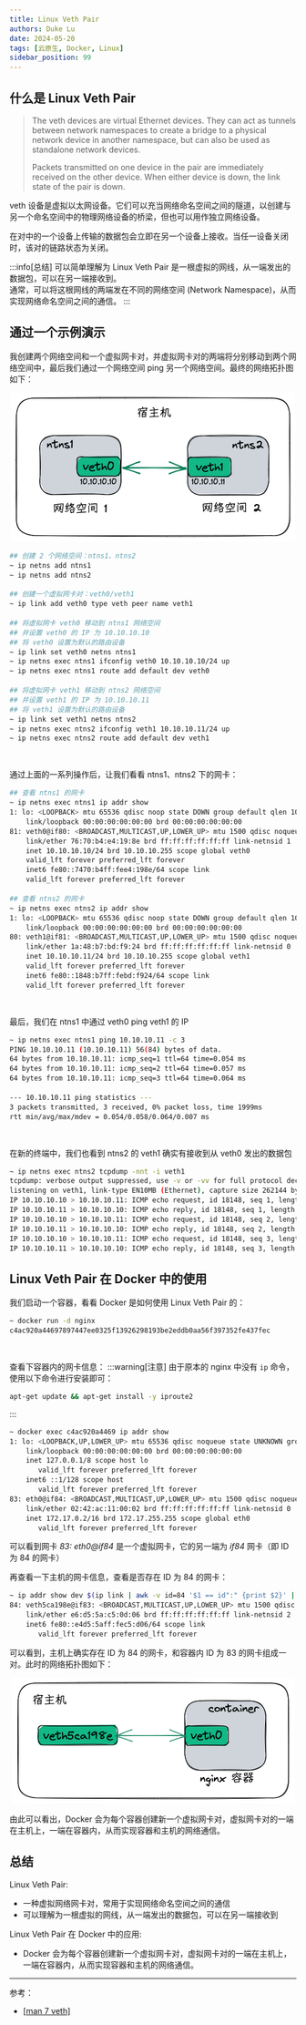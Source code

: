 ```yaml
---
title: Linux Veth Pair
authors: Duke Lu
date: 2024-05-20
tags: [云原生, Docker, Linux]
sidebar_position: 99
---
```


## 什么是 Linux Veth Pair
> The veth devices are virtual Ethernet devices.  They can act as tunnels between network namespaces to create a bridge to a physical network device in another namespace, but can also be used as standalone network devices.
>
> Packets transmitted on one device in the pair are immediately received on the other device.  When either device is down, the link state of the pair is down.

veth 设备是虚拟以太网设备。它们可以充当网络命名空间之间的隧道，以创建与另一个命名空间中的物理网络设备的桥梁，但也可以用作独立网络设备。

在对中的一个设备上传输的数据包会立即在另一个设备上接收。当任一设备关闭时，该对的链路状态为关闭。

:::info[总结]
可以简单理解为 Linux Veth Pair 是一根虚拟的网线，从一端发出的数据包，可以在另一端接收到。<br/>
通常，可以将这根网线的两端发在不同的网络空间 (Network Namespace)，从而实现网络命名空间之间的通信。
:::

## 通过一个示例演示

我创建两个网络空间和一个虚拟网卡对，并虚拟网卡对的两端将分别移动到两个网络空间中，最后我们通过一个网络空间 ping 另一个网络空间。最终的网络拓扑图如下：

<center>

![网络拓扑图](https://github.com/iDukeLu/iDukeLu.github.io/blob/main/static/excalidraw/docker/linux_veth_pair.excalidraw.png?raw=true)

</center>

```sh
## 创建 2 个网络空间：ntns1、ntns2
~ ip netns add ntns1
~ ip netns add ntns2

## 创建一个虚拟网卡对：veth0/veth1
~ ip link add veth0 type veth peer name veth1

## 将虚拟网卡 veth0 移动到 ntns1 网络空间
## 并设置 veth0 的 IP 为 10.10.10.10
## 将 veth0 设置为默认的路由设备
~ ip link set veth0 netns ntns1
~ ip netns exec ntns1 ifconfig veth0 10.10.10.10/24 up
~ ip netns exec ntns1 route add default dev veth0

## 将虚拟网卡 veth1 移动到 ntns2 网络空间
## 并设置 veth1 的 IP 为 10.10.10.11
## 将 veth1 设置为默认的路由设备
~ ip link set veth1 netns ntns2
~ ip netns exec ntns2 ifconfig veth1 10.10.10.11/24 up
~ ip netns exec ntns2 route add default dev veth1
```
<br/>

通过上面的一系列操作后，让我们看看 ntns1、ntns2 下的网卡：
```sh
## 查看 ntns1 的网卡
~ ip netns exec ntns1 ip addr show
1: lo: <LOOPBACK> mtu 65536 qdisc noop state DOWN group default qlen 1000
    link/loopback 00:00:00:00:00:00 brd 00:00:00:00:00:00
81: veth0@if80: <BROADCAST,MULTICAST,UP,LOWER_UP> mtu 1500 qdisc noqueue state UP group default qlen 1000
    link/ether 76:70:b4:e4:19:8e brd ff:ff:ff:ff:ff:ff link-netnsid 1
    inet 10.10.10.10/24 brd 10.10.10.255 scope global veth0
    valid_lft forever preferred_lft forever
    inet6 fe80::7470:b4ff:fee4:198e/64 scope link
    valid_lft forever preferred_lft forever

## 查看 ntns2 的网卡
~ ip netns exec ntns2 ip addr show
1: lo: <LOOPBACK> mtu 65536 qdisc noop state DOWN group default qlen 1000
    link/loopback 00:00:00:00:00:00 brd 00:00:00:00:00:00
80: veth1@if81: <BROADCAST,MULTICAST,UP,LOWER_UP> mtu 1500 qdisc noqueue state UP group default qlen 1000
    link/ether 1a:48:b7:bd:f9:24 brd ff:ff:ff:ff:ff:ff link-netnsid 0
    inet 10.10.10.11/24 brd 10.10.10.255 scope global veth1
    valid_lft forever preferred_lft forever
    inet6 fe80::1848:b7ff:febd:f924/64 scope link
    valid_lft forever preferred_lft forever
```
<br/>

最后，我们在 ntns1 中通过 veth0 ping veth1 的 IP
```sh
~ ip netns exec ntns1 ping 10.10.10.11 -c 3
PING 10.10.10.11 (10.10.10.11) 56(84) bytes of data.
64 bytes from 10.10.10.11: icmp_seq=1 ttl=64 time=0.054 ms
64 bytes from 10.10.10.11: icmp_seq=2 ttl=64 time=0.057 ms
64 bytes from 10.10.10.11: icmp_seq=3 ttl=64 time=0.064 ms

--- 10.10.10.11 ping statistics ---
3 packets transmitted, 3 received, 0% packet loss, time 1999ms
rtt min/avg/max/mdev = 0.054/0.058/0.064/0.007 ms
```
<br/>

在新的终端中，我们也看到 ntns2 的 veth1 确实有接收到从 veth0 发出的数据包
```sh
~ ip netns exec ntns2 tcpdump -nnt -i veth1
tcpdump: verbose output suppressed, use -v or -vv for full protocol decode
listening on veth1, link-type EN10MB (Ethernet), capture size 262144 bytes
IP 10.10.10.10 > 10.10.10.11: ICMP echo request, id 18148, seq 1, length 64
IP 10.10.10.11 > 10.10.10.10: ICMP echo reply, id 18148, seq 1, length 64
IP 10.10.10.10 > 10.10.10.11: ICMP echo request, id 18148, seq 2, length 64
IP 10.10.10.11 > 10.10.10.10: ICMP echo reply, id 18148, seq 2, length 64
IP 10.10.10.10 > 10.10.10.11: ICMP echo request, id 18148, seq 3, length 64
IP 10.10.10.11 > 10.10.10.10: ICMP echo reply, id 18148, seq 3, length 64
```

## Linux Veth Pair 在 Docker 中的使用
我们启动一个容器，看看 Docker 是如何使用 Linux Veth Pair 的：
```sh {2}
~ docker run -d nginx
c4ac920a44697897447ee0325f13926298193be2eddb0aa56f397352fe437fec
```
<br/>

查看下容器内的网卡信息：
:::warning[注意]
由于原本的 nginx 中没有 `ip` 命令，使用以下命令进行安装即可：
```sh
apt-get update && apt-get install -y iproute2
```
:::
```sh {8-11}
~ docker exec c4ac920a4469 ip addr show
1: lo: <LOOPBACK,UP,LOWER_UP> mtu 65536 qdisc noqueue state UNKNOWN group default qlen 1000
    link/loopback 00:00:00:00:00:00 brd 00:00:00:00:00:00
    inet 127.0.0.1/8 scope host lo
       valid_lft forever preferred_lft forever
    inet6 ::1/128 scope host
       valid_lft forever preferred_lft forever
83: eth0@if84: <BROADCAST,MULTICAST,UP,LOWER_UP> mtu 1500 qdisc noqueue state UP group default
    link/ether 02:42:ac:11:00:02 brd ff:ff:ff:ff:ff:ff link-netnsid 0
    inet 172.17.0.2/16 brd 172.17.255.255 scope global eth0
       valid_lft forever preferred_lft forever
```
可以看到网卡 *83: eth0@if84* 是一个虚拟网卡，它的另一端为 *if84* 网卡（即 ID 为 84 的网卡）
<br/>


再查看一下主机的网卡信息，查看是否存在 ID 为 84 的网卡：
```sh {2-5}
~ ip addr show dev $(ip link | awk -v id=84 '$1 == id":" {print $2}' | cut -d'@' -f1)
84: veth5ca198e@if83: <BROADCAST,MULTICAST,UP,LOWER_UP> mtu 1500 qdisc noqueue master docker0 state UP group default
    link/ether e6:d5:5a:c5:0d:06 brd ff:ff:ff:ff:ff:ff link-netnsid 2
    inet6 fe80::e4d5:5aff:fec5:d06/64 scope link
       valid_lft forever preferred_lft forever
```
可以看到，主机上确实存在 ID 为 84 的网卡，和容器内 ID 为 83 的网卡组成一对。此时的网络拓扑图如下：

<center>

![网络拓扑图](https://github.com/iDukeLu/iDukeLu.github.io/blob/main/static/excalidraw/docker/linux_veth_pair_in_docker.excalidraw.png?raw=true)

</center>

由此可以看出，Docker 会为每个容器创建新一个虚拟网卡对，虚拟网卡对的一端在主机上，一端在容器内，从而实现容器和主机的网络通信。

## 总结

Linux Veth Pair: 
- 一种虚拟网络网卡对，常用于实现网络命名空间之间的通信
- 可以理解为一根虚拟的网线，从一端发出的数据包，可以在另一端接收到

Linux Veth Pair 在 Docker 中的应用:
- Docker 会为每个容器创建新一个虚拟网卡对，虚拟网卡对的一端在主机上，一端在容器内，从而实现容器和主机的网络通信。

---

参考：
- [[man 7 veth]](https://man7.org/linux/man-pages/man4/veth.4.html)